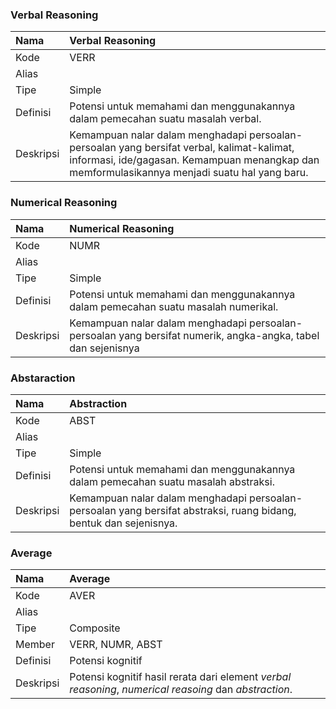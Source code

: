 ### Verbal Reasoning
Nama | Verbal Reasoning
:----|:----
Kode | VERR
Alias |
Tipe | Simple
Definisi | Potensi untuk memahami dan menggunakannya dalam pemecahan suatu masalah verbal.
Deskripsi | Kemampuan nalar dalam menghadapi persoalan-persoalan yang bersifat verbal, kalimat-kalimat, informasi, ide/gagasan. Kemampuan menangkap dan memformulasikannya menjadi suatu hal yang baru.


### Numerical Reasoning
Nama  | Numerical Reasoning
:-----|:----
Kode  | NUMR
Alias | 
Tipe | Simple
Definisi | Potensi untuk memahami dan menggunakannya dalam pemecahan suatu masalah numerikal.
Deskripsi | Kemampuan nalar dalam menghadapi persoalan-persoalan yang bersifat numerik, angka-angka, tabel dan sejenisnya


### Abstaraction
Nama  | Abstraction
:-----|:----
Kode  | ABST
Alias  | 
Tipe | Simple
Definisi | Potensi untuk memahami dan menggunakannya dalam pemecahan suatu masalah abstraksi.
Deskripsi | Kemampuan nalar dalam menghadapi persoalan-persoalan yang bersifat abstraksi, ruang bidang, bentuk dan sejenisnya.


### Average
Nama  | Average
:-----|:----
Kode  | AVER
Alias | 
Tipe | Composite
Member | VERR, NUMR, ABST
Definisi | Potensi kognitif
Deskripsi | Potensi kognitif hasil rerata dari element *verbal reasoning*, *numerical reasoing* dan *abstraction*. 

